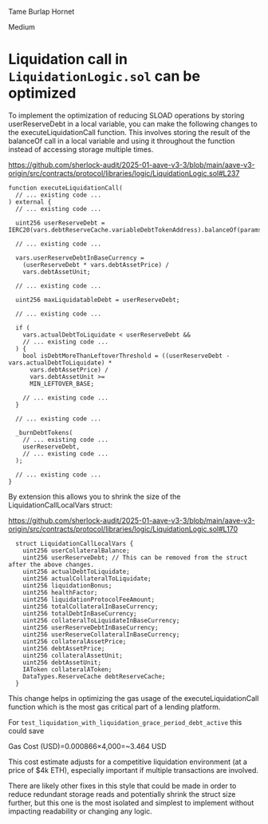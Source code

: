 Tame Burlap Hornet

Medium

# Liquidation call in `LiquidationLogic.sol` can be optimized

To implement the optimization of reducing SLOAD operations by storing userReserveDebt in a local variable, you can make the following changes to the executeLiquidationCall function. This involves storing the result of the balanceOf call in a local variable and using it throughout the function instead of accessing storage multiple times.

https://github.com/sherlock-audit/2025-01-aave-v3-3/blob/main/aave-v3-origin/src/contracts/protocol/libraries/logic/LiquidationLogic.sol#L237
```solidity
function executeLiquidationCall(
  // ... existing code ...
) external {
  // ... existing code ...

  uint256 userReserveDebt = IERC20(vars.debtReserveCache.variableDebtTokenAddress).balanceOf(params.user);

  // ... existing code ...

  vars.userReserveDebtInBaseCurrency =
    (userReserveDebt * vars.debtAssetPrice) /
    vars.debtAssetUnit;

  // ... existing code ...

  uint256 maxLiquidatableDebt = userReserveDebt;

  // ... existing code ...

  if (
    vars.actualDebtToLiquidate < userReserveDebt &&
    // ... existing code ...
  ) {
    bool isDebtMoreThanLeftoverThreshold = ((userReserveDebt - vars.actualDebtToLiquidate) *
      vars.debtAssetPrice) /
      vars.debtAssetUnit >=
      MIN_LEFTOVER_BASE;

    // ... existing code ...
  }

  // ... existing code ...

  _burnDebtTokens(
    // ... existing code ...
    userReserveDebt,
    // ... existing code ...
  );

  // ... existing code ...
}
```

By extension this allows you to shrink the size of the LiquidationCallLocalVars struct:

https://github.com/sherlock-audit/2025-01-aave-v3-3/blob/main/aave-v3-origin/src/contracts/protocol/libraries/logic/LiquidationLogic.sol#L170
```solidity
  struct LiquidationCallLocalVars {
    uint256 userCollateralBalance;
    uint256 userReserveDebt; // This can be removed from the struct after the above changes.
    uint256 actualDebtToLiquidate;
    uint256 actualCollateralToLiquidate;
    uint256 liquidationBonus;
    uint256 healthFactor;
    uint256 liquidationProtocolFeeAmount;
    uint256 totalCollateralInBaseCurrency;
    uint256 totalDebtInBaseCurrency;
    uint256 collateralToLiquidateInBaseCurrency;
    uint256 userReserveDebtInBaseCurrency;
    uint256 userReserveCollateralInBaseCurrency;
    uint256 collateralAssetPrice;
    uint256 debtAssetPrice;
    uint256 collateralAssetUnit;
    uint256 debtAssetUnit;
    IAToken collateralAToken;
    DataTypes.ReserveCache debtReserveCache;
  }
```

This change helps in optimizing the gas usage of the executeLiquidationCall function which is the most gas critical part of a lending platform.

For `test_liquidation_with_liquidation_grace_period_debt_active` this could save 

Gas Cost (USD)=0.000866×4,000=~3.464 USD

This cost estimate adjusts for a competitive liquidation environment (at a price of $4k ETH), especially important if multiple transactions are involved.

There are likely other fixes in this style that could be made in order to reduce redundant storage reads and potentially shrink the struct size further, but this one is the most isolated and simplest to implement without impacting readability or changing any logic.